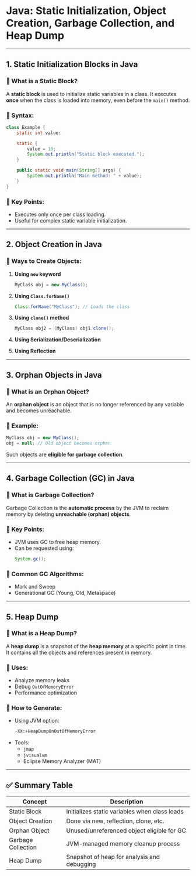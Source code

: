 # Java: Static Initialization, Object Creation, Garbage Collection, and Heap Dump

---

## 1. Static Initialization Blocks in Java

### 🔹 What is a Static Block?

A **static block** is used to initialize static variables in a class. It executes **once** when the class is loaded into memory, even before the `main()` method.

### 🔸 Syntax:
```java
class Example {
    static int value;

    static {
        value = 10;
        System.out.println("Static block executed.");
    }

    public static void main(String[] args) {
        System.out.println("Main method: " + value);
    }
}
```

### 🔸 Key Points:
- Executes only once per class loading.
- Useful for complex static variable initialization.

---

## 2. Object Creation in Java

### 🔹 Ways to Create Objects:

1. **Using `new` keyword**  
   ```java
   MyClass obj = new MyClass();
   ```

2. **Using `Class.forName()`**  
   ```java
   Class.forName("MyClass"); // Loads the class
   ```

3. **Using `clone()` method**  
   ```java
   MyClass obj2 = (MyClass) obj1.clone();
   ```

4. **Using Serialization/Deserialization**

5. **Using Reflection**

---

## 3. Orphan Objects in Java

### 🔹 What is an Orphan Object?

An **orphan object** is an object that is no longer referenced by any variable and becomes unreachable.

### 🔸 Example:
```java
MyClass obj = new MyClass();
obj = null; // Old object becomes orphan
```

Such objects are **eligible for garbage collection**.

---

## 4. Garbage Collection (GC) in Java

### 🔹 What is Garbage Collection?

Garbage Collection is the **automatic process** by the JVM to reclaim memory by deleting **unreachable (orphan) objects**.

### 🔸 Key Points:
- JVM uses GC to free heap memory.
- Can be requested using:
  ```java
  System.gc();
  ```

### 🔸 Common GC Algorithms:
- Mark and Sweep
- Generational GC (Young, Old, Metaspace)

---

## 5. Heap Dump

### 🔹 What is a Heap Dump?

A **heap dump** is a snapshot of the **heap memory** at a specific point in time. It contains all the objects and references present in memory.

### 🔸 Uses:
- Analyze memory leaks
- Debug `OutOfMemoryError`
- Performance optimization

### 🔸 How to Generate:
- Using JVM option:
  ```bash
  -XX:+HeapDumpOnOutOfMemoryError
  ```
- Tools:
  - `jmap`
  - `jvisualvm`
  - Eclipse Memory Analyzer (MAT)

---

## ✅ Summary Table

| Concept               | Description                                               |
|------------------------|-----------------------------------------------------------|
| Static Block           | Initializes static variables when class loads             |
| Object Creation        | Done via new, reflection, clone, etc.                     |
| Orphan Object          | Unused/unreferenced object eligible for GC                |
| Garbage Collection     | JVM-managed memory cleanup process                        |
| Heap Dump              | Snapshot of heap for analysis and debugging               |
